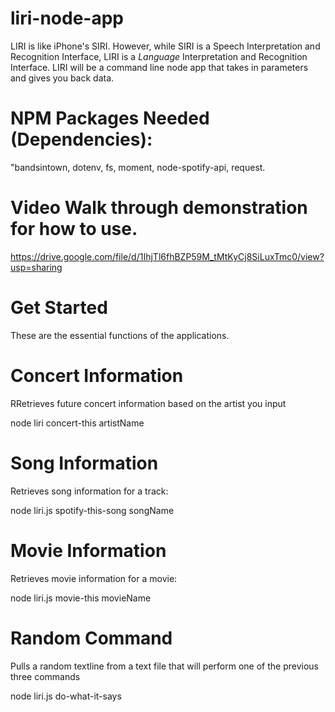 # liri-node-app


LIRI is like iPhone's SIRI. However, while SIRI is a Speech Interpretation and Recognition Interface, LIRI is a _Language_ Interpretation and Recognition Interface. LIRI will be a command line node app that takes in parameters and gives you back data.

# NPM Packages Needed (Dependencies):

"bandsintown, dotenv, fs, moment, node-spotify-api, request.



# Video Walk through demonstration for how to use. 
https://drive.google.com/file/d/1IhjTl6fhBZP59M_tMtKyCj8SiLuxTmc0/view?usp=sharing

# Get Started
These are the essential functions of the applications. 

# Concert Information
RRetrieves future concert information based on the artist you input

node liri concert-this artistName

# Song Information
Retrieves song information for a track:

node liri.js spotify-this-song songName

# Movie Information
Retrieves movie information for a movie:

node liri.js movie-this movieName

# Random Command
Pulls a random textline from a text file that will perform one of the previous three commands

node liri.js do-what-it-says
